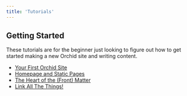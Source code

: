 ```yaml
---
title: 'Tutorials'
---
```


## Getting Started

These tutorials are for the beginner just looking to figure out how to get started making a new Orchid site and writing
content.

* [Your First Orchid Site](your-first-orchid-site.md)
* [Homepage and Static Pages](homepage-and-static-pages.md)
* [The Heart of the (Front) Matter](heart-of-the-front-matter.md)
* [Link All The Things!](link-all-the-things.md)
